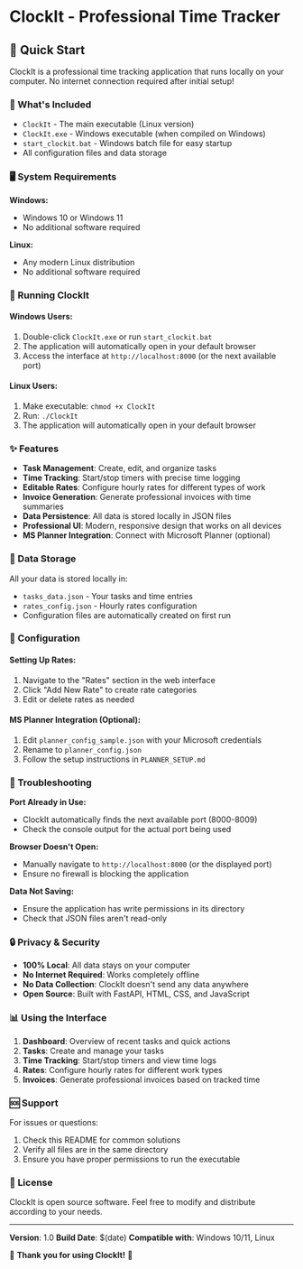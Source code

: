 # ClockIt - Professional Time Tracker

## 🚀 Quick Start

ClockIt is a professional time tracking application that runs locally on your computer. No internet connection required after initial setup!

### 📁 What's Included

- `ClockIt` - The main executable (Linux version)
- `ClockIt.exe` - Windows executable (when compiled on Windows)
- `start_clockit.bat` - Windows batch file for easy startup
- All configuration files and data storage

### 🖥️ System Requirements

**Windows:**
- Windows 10 or Windows 11
- No additional software required

**Linux:**
- Any modern Linux distribution
- No additional software required

### 🎯 Running ClockIt

#### Windows Users:
1. Double-click `ClockIt.exe` or run `start_clockit.bat`
2. The application will automatically open in your default browser
3. Access the interface at `http://localhost:8000` (or the next available port)

#### Linux Users:
1. Make executable: `chmod +x ClockIt`
2. Run: `./ClockIt`
3. The application will automatically open in your default browser

### ✨ Features

- **Task Management**: Create, edit, and organize tasks
- **Time Tracking**: Start/stop timers with precise time logging
- **Editable Rates**: Configure hourly rates for different types of work
- **Invoice Generation**: Generate professional invoices with time summaries
- **Data Persistence**: All data is stored locally in JSON files
- **Professional UI**: Modern, responsive design that works on all devices
- **MS Planner Integration**: Connect with Microsoft Planner (optional)

### 📂 Data Storage

All your data is stored locally in:
- `tasks_data.json` - Your tasks and time entries
- `rates_config.json` - Hourly rates configuration
- Configuration files are automatically created on first run

### 🔧 Configuration

#### Setting Up Rates:
1. Navigate to the "Rates" section in the web interface
2. Click "Add New Rate" to create rate categories
3. Edit or delete rates as needed

#### MS Planner Integration (Optional):
1. Edit `planner_config_sample.json` with your Microsoft credentials
2. Rename to `planner_config.json`
3. Follow the setup instructions in `PLANNER_SETUP.md`

### 🚨 Troubleshooting

**Port Already in Use:**
- ClockIt automatically finds the next available port (8000-8009)
- Check the console output for the actual port being used

**Browser Doesn't Open:**
- Manually navigate to `http://localhost:8000` (or the displayed port)
- Ensure no firewall is blocking the application

**Data Not Saving:**
- Ensure the application has write permissions in its directory
- Check that JSON files aren't read-only

### 🔒 Privacy & Security

- **100% Local**: All data stays on your computer
- **No Internet Required**: Works completely offline
- **No Data Collection**: ClockIt doesn't send any data anywhere
- **Open Source**: Built with FastAPI, HTML, CSS, and JavaScript

### 📊 Using the Interface

1. **Dashboard**: Overview of recent tasks and quick actions
2. **Tasks**: Create and manage your tasks
3. **Time Tracking**: Start/stop timers and view time logs
4. **Rates**: Configure hourly rates for different work types
5. **Invoices**: Generate professional invoices based on tracked time

### 🆘 Support

For issues or questions:
1. Check this README for common solutions
2. Verify all files are in the same directory
3. Ensure you have proper permissions to run the executable

### 📜 License

ClockIt is open source software. Feel free to modify and distribute according to your needs.

---

**Version**: 1.0
**Build Date**: $(date)
**Compatible with**: Windows 10/11, Linux

🎉 **Thank you for using ClockIt!** 🎉
